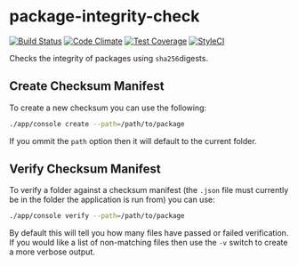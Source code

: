 # package-integrity-check
[![Build Status](https://travis-ci.org/jedi58/package-integrity-check.svg?branch=master)](https://travis-ci.org/jedi58/package-integrity-check)
[![Code Climate](https://codeclimate.com/github/jedi58/package-integrity-check/badges/gpa.svg)](https://codeclimate.com/github/jedi58/package-integrity-check)
[![Test Coverage](https://codeclimate.com/github/jedi58/package-integrity-check/badges/coverage.svg)](https://codeclimate.com/github/jedi58/package-integrity-check/coverage)
[![StyleCI](https://styleci.io/repos/83028526/shield?branch=master)](https://styleci.io/repos/83028526)

Checks the integrity of packages using `sha256`digests.

## Create Checksum Manifest
To create a new checksum you can use the following:

```bash
./app/console create --path=/path/to/package
```

If you ommit the `path` option then it will default to the current folder.


## Verify Checksum Manifest
To verify a folder against a checksum manifest (the `.json` file must currently be in the folder the application is run from) you can use:

```bash
./app/console verify --path=/path/to/package
```

By default this will tell you how many files have passed or failed verification. If you would like a list of non-matching files then use the `-v` switch to create a more verbose output.

